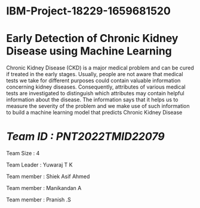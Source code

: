 # IBM-Project-18229-1659681520

# Early Detection of Chronic Kidney Disease using Machine Learning

Chronic Kidney Disease (CKD) is a major medical problem and can be cured if treated in the early stages.
Usually, people are not aware that medical tests we take for different purposes could contain valuable information concerning kidney diseases. 
Consequently, attributes of various medical tests are investigated to distinguish which attributes may contain helpful information about the disease. 
The information says that it helps us to measure the severity of the problem and we make use of such information to build a machine learning model that predicts Chronic Kidney Disease



# *Team ID : PNT2022TMID22079*

Team Size : 4

Team Leader : Yuwaraj T K

Team member : Shiek Asif Ahmed

Team member : Manikandan A

Team member : Pranish .S
